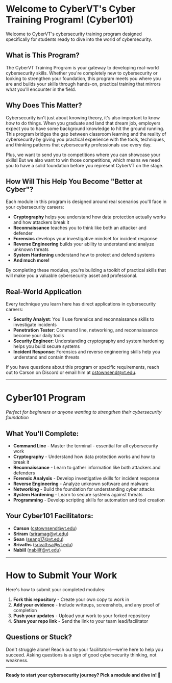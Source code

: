 # Welcome to CyberVT's Cyber Training Program! (Cyber101)

Welcome to CyberVT's cybersecurity training program designed specifically for students ready to dive into the world of cybersecurity.

## What is This Program?
The CyberVT Training Program is your gateway to developing real-world cybersecurity skills. Whether you're completely new to cybersecurity or looking to strengthen your foundation, this program meets you where you are and builds your skills through hands-on, practical training that mirrors what you'll encounter in the field.

## Why Does This Matter?
Cybersecurity isn't just about knowing theory, it's also important to know *how* to do things. When you graduate and land that dream job, employers expect you to have some background knowledge to hit the ground running. This program bridges the gap between classroom learning and the reality of cybersecurity by giving you practical experience with the tools, techniques, and thinking patterns that cybersecurity professionals use every day.

Plus, we want to send you to competitions where you can showcase your skills! But we also want to win those competitions, which means we need you to have a solid foundation before you represent CyberVT on the stage.

## How Will This Help You Become "Better at Cyber"?
Each module in this program is designed around real scenarios you'll face in your cybersecurity careers:

- **Cryptography** helps you understand how data protection actually works and how attackers break it
- **Reconnaissance** teaches you to think like both an attacker and defender
- **Forensics** develops your investigative mindset for incident response
- **Reverse Engineering** builds your ability to understand and analyze unknown threats
- **System Hardening** understand how to protect and defend systems
- **And much more!**

By completing these modules, you're building a toolkit of practical skills that will make you a valuable cybersecurity asset and professional.

## Real-World Application
Every technique you learn here has direct applications in cybersecurity careers:
- **Security Analyst**: You'll use forensics and reconnaissance skills to investigate incidents
- **Penetration Tester**: Command line, networking, and reconnaissance become your daily tools
- **Security Engineer**: Understanding cryptography and system hardening helps you build secure systems
- **Incident Response**: Forensics and reverse engineering skills help you understand and contain threats

If you have questions about this program or specific requirements, reach out to Carson on Discord or email him at cstownsend@vt.edu.

---

# Cyber101 Program
*Perfect for beginners or anyone wanting to strengthen their cybersecurity foundation*

## What You'll Complete:
- **Command Line** - Master the terminal - essential for all cybersecurity work
- **Cryptography** - Understand how data protection works and how to break it
- **Reconnaissance** - Learn to gather information like both attackers and defenders
- **Forensic Analysis** - Develop investigative skills for incident response
- **Reverse Engineering** - Analyze unknown software and malware
- **Networking** - Build the foundation for understanding cyber attacks
- **System Hardening** - Learn to secure systems against threats
- **Programming** - Develop scripting skills for automation and tool creation

## Your Cyber101 Facilitators:
- **Carson** (cstownsend@vt.edu) 
- **Sriram** (sriramag@vt.edu) 
- **Sean** (seanp17@vt.edu) 
- **Srivaths** (srivathsa@vt.edu)
- **Nabiil** (nabiilf@vt.edu)

---

# How to Submit Your Work

Here's how to submit your completed modules:

1. **Fork this repository** - Create your own copy to work in
2. **Add your evidence** - Include writeups, screenshots, and any proof of completion
3. **Push your updates** - Upload your work to your forked repository
4. **Share your repo link** - Send the link to your team lead/facilitator

## Questions or Stuck?
Don't struggle alone! Reach out to your facilitators—we're here to help you succeed. Asking questions is a sign of good cybersecurity thinking, not weakness.

---

**Ready to start your cybersecurity journey? Pick a module and dive in! 🚀**
